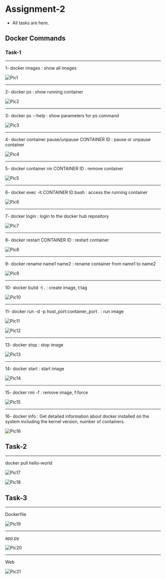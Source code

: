 # Assignment-2
* All tasks are here.
## Docker Commands

### Task-1
<hr>
 1- docker images : show all images

![Pic1](./screenshots/dockerimages.png)
<hr>
 2- docker ps : show running container

![Pic2](./screenshots/dockerps.png)

<hr> 3- docker ps --help : show parameters for ps command

![Pic3](./screenshots/dockerpshelp.png)

<hr> 4- docker container pause/unpause CONTAINER ID : pause or unpause container 

![Pic4](./screenshots/dockerpause.png)

<hr> 5- docker container rm CONTAINER ID : remove container 

![Pic5](./screenshots/rmcontainer.png)

<hr> 6- docker exec -it CONTAINER ID bash : access the running container

![Pic6](./screenshots/accesscontainer.png)

<hr> 7- docker login : login to the docker hub repository

![Pic7](./screenshots/rmcontainer.png)

<hr> 8- docker restart CONTAINER ID : restart container

![Pic8](./screenshots/restartcont.png)

<hr> 9- docker rename name1 name2 : rename container from name1 to name2

![Pic9](./screenshots/rename.png)

<hr> 10- docker build -t <image_name> . : create image, t:tag

![Pic10](./screenshots/build.png)

<hr> 11- docker run -d -p host_port:container_port <image_name> . : run image

![Pic11](./screenshots/run.png)

![Pic12](./screenshots/runweb.png)

<hr> 13- docker stop <image_name> : stop image

![Pic13](./screenshots/stop.png)

<hr> 14- docker start <image_name> : start image

![Pic14](./screenshots/start.png)

<hr> 15- docker rmi -f <image_name> : remove image, f:force

![Pic15](./screenshots/rmimage.png)

<hr> 16- docker info : Get detailed information about docker installed on the system including the kernel version, number of containers

![Pic16](./screenshots/info.png)


## Task-2

<hr> docker pull hello-world

![Pic17](./screenshots/2helloworld.png)

![Pic18](./screenshots/2hellocorrect.png)

## Task-3

<hr> Dockerfile

![Pic19](./screenshots/3docker.png)

<hr> app.py

![Pic20](./screenshots/3apppy.png)

<hr> Web

![Pic21](./screenshots/3web.png)
